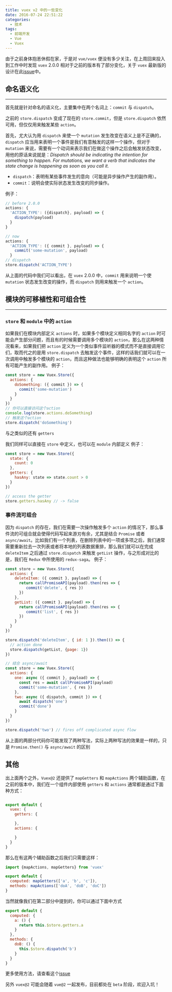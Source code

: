 ```yaml
---
title: vuex v2 中的一些变化
date: 2016-07-24 22:51:22
categories:
  - 技术
tags:
  - 前端开发
  - Vue
  - Vuex
---
```


由于之前身体抱恙休假在家，于是对 `vue/vuex` 便没有多少关注，在上周回来投入到工作中时发现 `vuex` 2.0.0 相对于之前的版本有了部分变化，关于 `vuex` 最新版的设计在此[issue](https://github.com/vuejs/vuex/issues/236)中。

<!--more-->

## 命名语义化
---
首先就是针对命名的语义化，主要集中在两个名词上：`commit` 与 `dispatch`。

之前的 `store.dispatch` 变成了现在的 `store.commit`，但是 `store.dispatch` 依然可用，但仅仅用来触发某些 `action`。

首先，尤大认为用 `dispatch` 来使一个 `mutation` 发生改变在语义上是不正确的，`dispatch` 应当用来表明一个事件是我们有意触发的这样一个操作，但对于 `mutation` 来说，需要有一个动词来表示我们在做这个操作之后会触发状态改变，用他的原话来说就是：*Dispatch should be indicating the intention for something to happen. For mutations, we want a verb that indicates the state change is happening as soon as you call it.*

- `dispatch`：表明有某些事件发生的意向（可能是异步操作产生的副作用）。
- `commit`：说明会使实际状态发生改变的同步操作。

例子：
```javascript
// before 2.0.0
actions: {
  'ACTION_TYPE': ({dispatch}, payload) => {
    dispatch(payload)
  }
}

// now
actions: {
  'ACTION_TYPE': ({ commit }, payload) => {
    commit('some-mutation', payload)
  }
// dispatch
store.dispatch('ACTION_TYPE')
```
从上面的代码中我们可以看出，在 `vuex` 2.0.0 中，`commit` 用来说明一个使 `mutation` 状态发生改变的操作，而 `dispatch` 则用来触发一个 `action`。

## 模块的可移植性和可组合性
---
### `store` 和 `module` 中的 `action`

如果我们在模块内部定义 `actions` 时，如果多个模块定义相同名字的 `action` 时可能会产生部分问题，而且有的时候需要调用多个模块的 `action`，那么在这两种情况看来，如果我们把 `action` 定义为一个类似事件监听器的模式而不是直接调用它们，取而代之的是用 `store.dispatch` 去触发这个事件，这样的话我们就可以在一次调用中触发多个模块的 `action`，而且这种做法也能够明确的表明这个 `action` 所有可能产生的副作用。
例子：
```javascript
const store = new Vuex.Store({
  actions: {
    doSomething: ({ commit }) => {
      commit('some-mutation')
    }
  }
})
// 你可以直接访问这个action
console.log(store.actions.doSomething)
// 触发这个action
store.dispatch('doSomething')
```

与之类似的还有 `getters`

我们同样可以直接在 `store` 中定义，也可以在 `module` 内部定义
例子：
```javascript
const store = new Vuex.Store({
  state: {
    count: 0
  },
  getters: {
    hasAny: state => state.count > 0
  }
})

// access the getter
store.getters.hasAny // -> false
```

### 事件流可组合

因为 `dispatch` 的存在，我们在需要一次操作触发多个 `action` 的情况下，那么事件流的可组合就会使得代码写起来游刃有余，尤其是结合 `Promise` 或者 `async/await`。比如我们有一个列表，在删除列表中的一项或多项之后，我们通常需要重新拉去一次列表或者将本地的列表数据重排，那么我们就可以在完成 `deleteItem` 之后通过 `store.dispatch` 来触发 `getList` 操作，与之形成对比的是，我们在 `Redux` 中所使用的 `redux-saga`。
例子：
```javascript
const store = new Vuex.Store({
  actions: {
    deleteItem: ({ commit }, payload) => {
      return callPromiseAPI(payload).then(res => {
         commit('delete', { res })
      })
    },
    getList: ({ commit }, payload) => {
      return callPromiseAPI(payload).then(res => {
         commit('list', { res })
      })
    }
  }
})

store.dispatch('deleteItem', { id: 1 }).then(() => {
  // action done
  store.dispatch(getList, {page: 1})
})
```

```javascript
// 结合 async/await
const store = new Vuex.Store({
  actions: {
    one: async ({ commit }, payload) => {
      const res = await callPromiseAPI(payload)
      commit('some-mutation', { res })
    },
    two: async ({ dispatch, commit }) => {
      await dispatch('one')
      commit('done')
    }
  }
})

store.dispatch('two') // fires off complicated async flow
```
从上面的两部分代码你可能发现了两种写法，实际上两种写法的效果是一样的，只是 `Promise.then()` 与 `async/await` 的区别

## 其他

出上面两个之外，`Vuex@2` 还提供了 `mapGetters` 和 `mapActions` 两个辅助函数，在之前的版本中，我们在一个组件内部使用 `getters` 和 `actions` 通常都是通过下面种方式：
```javascript

export default {
  vuex: {
    getters: {

    },
    actions: {

    }
  }
}
```

那么在有这两个辅助函数之后我们只需要这样：
```javascript
import {mapActions, mapGetters} from 'vuex'

export default {
  computed: mapGetters(['a', 'b', 'c']),
  methods: mapActions(['doA', 'doB', 'doC'])
}
```

当然就像我们在第二部分中提到的，你可以通过下面中方式
```javascript
export default {
  computed: {
    a: () {
      return this.$store.getters.a
    }
  },
  methods: {
    doB: () {
      this.$store.dispatch('b')
    }
  }
}
```

更多使用方法，请查看这个[issue](https://github.com/vuejs/vuex/issues/236)

另外 `vuex@2` 可能会随着 `vue@2` 一起发布，目前都处在 `beta` 阶段，欢迎入坑！
